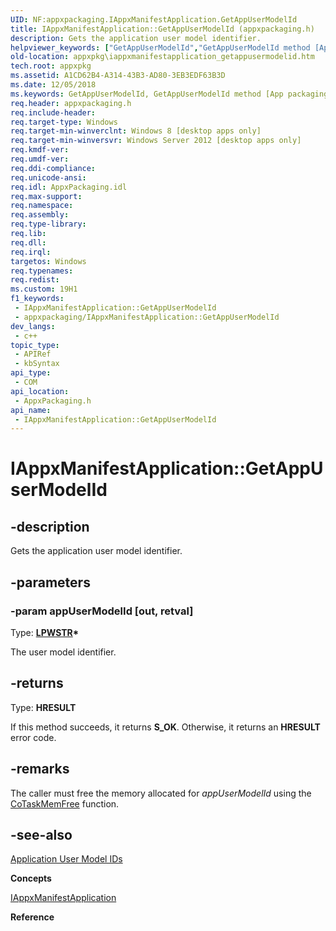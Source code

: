 ```yaml
---
UID: NF:appxpackaging.IAppxManifestApplication.GetAppUserModelId
title: IAppxManifestApplication::GetAppUserModelId (appxpackaging.h)
description: Gets the application user model identifier.
helpviewer_keywords: ["GetAppUserModelId","GetAppUserModelId method [App packaging and management]","GetAppUserModelId method [App packaging and management]","IAppxManifestApplication interface","IAppxManifestApplication interface [App packaging and management]","GetAppUserModelId method","IAppxManifestApplication.GetAppUserModelId","IAppxManifestApplication::GetAppUserModelId","appxpackaging/IAppxManifestApplication::GetAppUserModelId","appxpkg.iappxmanifestapplication_getappusermodelid"]
old-location: appxpkg\iappxmanifestapplication_getappusermodelid.htm
tech.root: appxpkg
ms.assetid: A1CD62B4-A314-43B3-AD80-3EB3EDF63B3D
ms.date: 12/05/2018
ms.keywords: GetAppUserModelId, GetAppUserModelId method [App packaging and management], GetAppUserModelId method [App packaging and management],IAppxManifestApplication interface, IAppxManifestApplication interface [App packaging and management],GetAppUserModelId method, IAppxManifestApplication.GetAppUserModelId, IAppxManifestApplication::GetAppUserModelId, appxpackaging/IAppxManifestApplication::GetAppUserModelId, appxpkg.iappxmanifestapplication_getappusermodelid
req.header: appxpackaging.h
req.include-header: 
req.target-type: Windows
req.target-min-winverclnt: Windows 8 [desktop apps only]
req.target-min-winversvr: Windows Server 2012 [desktop apps only]
req.kmdf-ver: 
req.umdf-ver: 
req.ddi-compliance: 
req.unicode-ansi: 
req.idl: AppxPackaging.idl
req.max-support: 
req.namespace: 
req.assembly: 
req.type-library: 
req.lib: 
req.dll: 
req.irql: 
targetos: Windows
req.typenames: 
req.redist: 
ms.custom: 19H1
f1_keywords:
 - IAppxManifestApplication::GetAppUserModelId
 - appxpackaging/IAppxManifestApplication::GetAppUserModelId
dev_langs:
 - c++
topic_type:
 - APIRef
 - kbSyntax
api_type:
 - COM
api_location:
 - AppxPackaging.h
api_name:
 - IAppxManifestApplication::GetAppUserModelId
---
```


# IAppxManifestApplication::GetAppUserModelId


## -description

Gets the application user model identifier.

## -parameters

### -param appUserModelId [out, retval]

Type: <b><a href="/windows/desktop/WinProg/windows-data-types">LPWSTR</a>*</b>

The user model identifier.

## -returns

Type: <b>HRESULT</b>

If this method succeeds, it returns <b xmlns:loc="http://microsoft.com/wdcml/l10n">S_OK</b>. Otherwise, it returns an <b xmlns:loc="http://microsoft.com/wdcml/l10n">HRESULT</b> error code.

## -remarks

The caller must free the memory allocated for <i>appUserModelId</i> using the <a href="/windows/desktop/api/combaseapi/nf-combaseapi-cotaskmemfree">CoTaskMemFree</a> function.

## -see-also

<a href="/windows/desktop/shell/appids">Application User Model IDs</a>



<b>Concepts</b>



<a href="/windows/desktop/api/appxpackaging/nn-appxpackaging-iappxmanifestapplication">IAppxManifestApplication</a>



<b>Reference</b>

